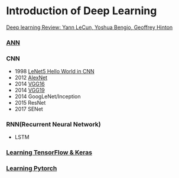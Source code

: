 # Introduction of Deep Learning  
[Deep learning Review: Yann LeCun, Yoshua Bengio, Geoffrey Hinton](http://www.cs.toronto.edu/~hinton/absps/NatureDeepReview.pdf)

### [ANN](https://github.com/DonghaoQiao/Machine-Learning/tree/master/Machine%20Learning)  
### CNN  
* 1998 [LeNet5 Hello World in CNN](https://github.com/DonghaoQiao/Machine-Learning/blob/master/Deep%20Learning/Keras_LeNet5.py)  
* 2012 [AlexNet](https://github.com/DonghaoQiao/Machine-Learning/blob/master/Deep%20Learning/Keras_AlexNet.py)  
* 2014 [VGG16](https://github.com/DonghaoQiao/Machine-Learning/blob/master/Deep%20Learning/Keras_VGG16.py)  
* 2014 [VGG19](https://github.com/DonghaoQiao/Machine-Learning/blob/master/Deep%20Learning/Keras_VGG19.py)  
* 2014 GoogLeNet/Inception  
* 2015 ResNet  
* 2017 SENet  
  
### RNN(Recurrent Neural Network)  
* LSTM  
  
  
### [Learning TensorFlow & Keras](https://www.tensorflow.org/tutorials)  
### [Learning Pytorch](https://pytorch.org/tutorials/beginner/deep_learning_60min_blitz.html)  
